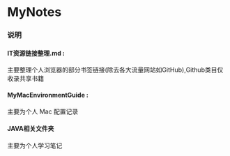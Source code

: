 # MyNotes
### 说明
#### IT资源链接整理.md : 
主要整理个人浏览器的部分书签链接(除去各大流量网站如GitHub),Github类目仅收录共享书籍

#### MyMacEnvironmentGuide : 
主要为个人 Mac 配置记录

#### JAVA相关文件夹
主要为个人学习笔记 
